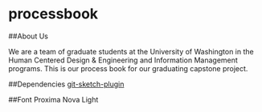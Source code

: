 # processbook

##About Us

We are a team of graduate students at the University of Washington in the Human Centered Design & Engineering and Information Management programs. This is our process book for our graduating capstone project.

##Dependencies
[git-sketch-plugin](https://github.com/mathieudutour/git-sketch-plugin)

##Font
Proxima Nova Light
